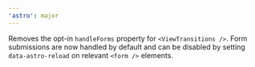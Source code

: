 ```yaml
---
'astro': major
---
```


Removes the opt-in `handleForms` property for `<ViewTransitions />`. Form submissions are now handled by default and can be disabled by setting `data-astro-reload` on relevant `<form />` elements.
